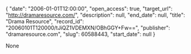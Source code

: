 {
  "date": "2006-01-01T12:00:00", 
  "open_access": true, 
  "target_url": "http://dramaresource.com/", 
  "description": null, 
  "end_date": null, 
  "title": "Drama Resource", 
  "record_id": "20060101T120000/tJiQZ1VDEMXN/OBhGGY+Fw==", 
  "publisher": "dramaresource.com", 
  "slug": 60588443, 
  "start_date": null
}

None